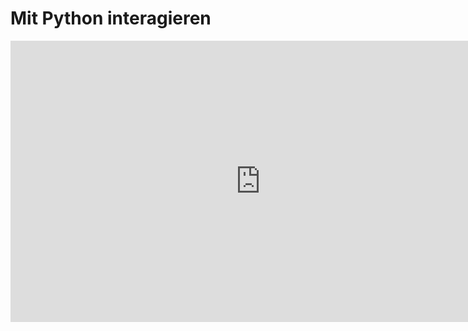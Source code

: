 # Mit Python interagieren

<iframe src="https://player.vimeo.com/video/136621885?title=0&byline=0&portrait=0" width="800" height="450" frameborder="0" webkitallowfullscreen mozallowfullscreen allowfullscreen></iframe>



